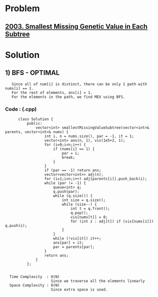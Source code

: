 # Problem

## [2003. Smallest Missing Genetic Value in Each Subtree](https://leetcode.com/problems/smallest-missing-genetic-value-in-each-subtree/)


# Solution 

## 1) BFS - OPTIMAL

       Since all of num[i] is distinct, there can be only 1 path with nums[i] == 1.
       For the rest of elements, ans[i] = 1.
       For the elements in the path, we find MEX using BFS.
      
      
   ### Code : (.cpp)
    
          class Solution {
              public:
                  vector<int> smallestMissingValueSubtree(vector<int>& parents, vector<int>& nums) {
                      int i, n = nums.size(), par = -1, it = 1;
                      vector<int> ans(n, 1), vis(1e5+2, 1);
                      for (i=0;i<n;i++) {
                          if (nums[i] == 1) {
                              par = i;
                              break;
                          }
                      }
                      if (par == -1) return ans;
                      vector<vector<int>> adj(n);
                      for (i=1;i<n;i++) adj[parents[i]].push_back(i);
                      while (par != -1) {
                          queue<int> q;
                          q.push(par);
                          while (q.size()) {
                              int size = q.size();
                              while (size--) {
                                  int t = q.front();
                                  q.pop();
                                  vis[nums[t]] = 0;
                                  for (int z : adj[t]) if (vis[nums[z]]) q.push(z);
                              }
                          }
                          while (!vis[it]) it++;
                          ans[par] = it;
                          par = parents[par];
                      }
                      return ans;
                  }
              };

 
      Time Complexity  : O(N) 
                         Since we traverse all the elements linearly
      Space Complexity : O(N)
                         Since extra space is used.
